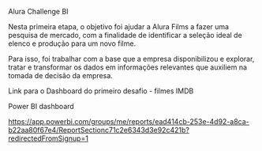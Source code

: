 Alura Challenge BI

Nesta primeira etapa, o objetivo foi ajudar a Alura Films a fazer uma pesquisa de mercado, com a finalidade de identificar a seleção ideal de elenco e produção para um novo filme.

Para isso, foi trabalhar com a base que a empresa disponibilizou e explorar, tratar e transformar os dados em informações relevantes que auxiliem na tomada de decisão da empresa.

Link para o Dashboard do primeiro desafio - filmes IMDB 

Power BI dashboard

https://app.powerbi.com/groups/me/reports/ead414cb-253e-4d92-a8ca-b22aa80f67e4/ReportSectionc71c2e6343d3e92c421b?redirectedFromSignup=1
